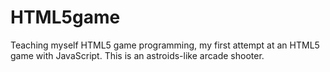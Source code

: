 HTML5game
=========

Teaching myself HTML5 game programming, my first attempt at an HTML5 game with JavaScript. This is an astroids-like arcade shooter.
